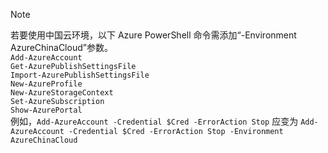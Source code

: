 > [!NOTE]
> 若要使用中国云环境，以下 Azure PowerShell 命令需添加“-Environment AzureChinaCloud”参数。<br />
>   `Add-AzureAccount` <br />
>   `Get-AzurePublishSettingsFile` <br />
>   `Import-AzurePublishSettingsFile` <br />
>   `New-AzureProfile` <br />
>   `New-AzureStorageContext` <br />
>   `Set-AzureSubscription` <br />
>   `Show-AzurePortal` <br />
>例如，`Add-AzureAccount -Credential $Cred -ErrorAction Stop` 应变为 `Add-AzureAccount -Credential $Cred -ErrorAction Stop -Environment AzureChinaCloud`
>